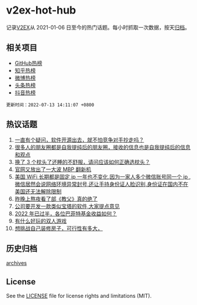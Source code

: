 # v2ex-hot-hub

 记录[V2EX](https://www.v2ex.com/)从 2021-01-06 日至今的热门话题。每小时抓取一次数据，按天[归档](archives)。
 
 ## 相关项目

- [GitHub热榜](https://github.com/snaildev/github-hot-hub)
- [知乎热榜](https://github.com/snaildev/zhihu-hot-hub)
- [微博热榜](https://github.com/snaildev/weibo-hot-hub)
- [头条热榜](https://github.com/snaildev/toutiao-hot-hub)
- [抖音热榜](https://github.com/snaildev/douyin-hot-hub)


 `更新时间：2022-07-13 14:11:07 +0800`

## 热议话题

1. [一直有个疑问，软件开源出去，就不怕竞争对手抄走吗？](https://www.v2ex.com/t/865805)
1. [很多人的朋友圈都是自我提纯后的朋友圈，接收的信息也是自我提纯后的信息和观点](https://www.v2ex.com/t/865728)
1. [换了 3 个枕头了还睡的不舒服，请问应该如何正确选枕头？](https://www.v2ex.com/t/865815)
1. [官网又放出了一大波 MBP 翻新机](https://www.v2ex.com/t/865740)
1. [美国 WiFi 长期都是固定 ip 一年也不变化,因为一家人多个微信账号同一个 ip ,微信居然会说网络环境异常封号,还让手持身份证人脸识别,身份证在国内不在美国还无法解除限制](https://www.v2ex.com/t/865807)
1. [昨晚上熬夜看了部《教父》真的绝了](https://www.v2ex.com/t/865821)
1. [公司要开发一款类似宝塔的软件,大家提点意见](https://www.v2ex.com/t/865761)
1. [2022 年已过半，各位巴菲特基金收益如何？](https://www.v2ex.com/t/865664)
1. [有什么好玩的双人游戏](https://www.v2ex.com/t/865694)
1. [想挑战自己装修房子，可行性有多大，](https://www.v2ex.com/t/865810)

## 历史归档

[archives](archives)

## License

See the [LICENSE](LICENSE) file for license rights and limitations (MIT).
